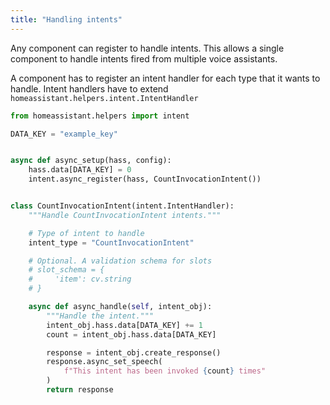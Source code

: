 ```yaml
---
title: "Handling intents"
---
```


Any component can register to handle intents. This allows a single component to handle intents fired from multiple voice assistants.

A component has to register an intent handler for each type that it wants to handle. Intent handlers have to extend `homeassistant.helpers.intent.IntentHandler`

```python
from homeassistant.helpers import intent

DATA_KEY = "example_key"


async def async_setup(hass, config):
    hass.data[DATA_KEY] = 0
    intent.async_register(hass, CountInvocationIntent())


class CountInvocationIntent(intent.IntentHandler):
    """Handle CountInvocationIntent intents."""

    # Type of intent to handle
    intent_type = "CountInvocationIntent"

    # Optional. A validation schema for slots
    # slot_schema = {
    #     'item': cv.string
    # }

    async def async_handle(self, intent_obj):
        """Handle the intent."""
        intent_obj.hass.data[DATA_KEY] += 1
        count = intent_obj.hass.data[DATA_KEY]

        response = intent_obj.create_response()
        response.async_set_speech(
            f"This intent has been invoked {count} times"
        )
        return response
```
